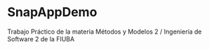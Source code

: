# SnapAppDemo
Trabajo Práctico de la materia Métodos y Modelos 2 / Ingeniería de Software 2 de la FIUBA
